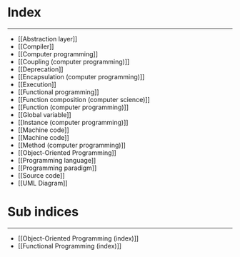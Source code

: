 # Index
---
- [[Abstraction layer]]
- [[Compiler]]
- [[Computer programming]]
- [[Coupling (computer programming)]]
- [[Deprecation]]
- [[Encapsulation (computer programming)]]
- [[Execution]]
- [[Functional programming]]
- [[Function composition (computer science)]]
- [[Function (computer programming)]]
- [[Global variable]]
- [[Instance (computer programming)]]
- [[Machine code]]
- [[Machine code]]
- [[Method (computer programming)]]
- [[Object-Oriented Programming]]
- [[Programming language]]
- [[Programming paradigm]]
- [[Source code]]
- [[UML Diagram]]

# Sub indices
---
- [[Object-Oriented Programming (index)]]
- [[Functional Programming (index)]]